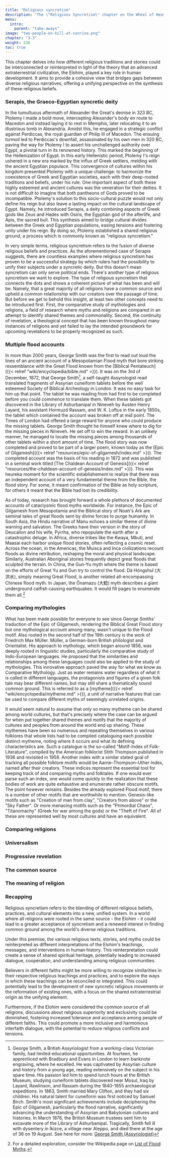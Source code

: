 ```yaml
---
title: "Religious syncretism"
description: "The \"Religious Syncretism\" chapter on the Wheel of Heaven website explores the blending and integration of various religious beliefs and practices, especially in the context of the site's hypothesis about extraterrestrial influence on human civilization. This chapter delves into how different religious traditions and stories could be interconnected or reinterpreted in light of the theory that an advanced extraterrestrial civilization, the Elohim, played a key role in human development. It aims to provide a cohesive view that bridges gaps between diverse religious narratives, offering a perspective on the synthesis of these religious beliefs."
menu:
  intro:
    parent: "take-aways"
image: "two-people-on-hill-at-sunrise.png"
chapter: "3.3"
weight: 330
toc: true
---
```


This chapter delves into how different religious traditions and stories could be interconnected or reinterpreted in light of the theory that an advanced extraterrestrial civilization, the Elohim, played a key role in human development. It aims to provide a cohesive view that bridges gaps between diverse religious narratives, offering a unifying perspective on the synthesis of these religious beliefs.

### Serapis, the Graeco-Egyptian syncretic deity

In the tumultuous aftermath of Alexander the Great's demise in 323 BC, Ptolemy I made a bold move, intercepting Alexander's body en route to Macedon and instead laying it to rest in Memphis, later relocating it to an illustrious tomb in Alexandria. Amidst this, he engaged in a strategic conflict against Perdiccas, the royal guardian of Philip III of Macedon. The ensuing turmoil led to Perdiccas's downfall, assassinated by his own men in 320 BC, paving the way for Ptolemy I to assert his unchallenged authority over Egypt, a pivotal turn in its renowned history. This marked the beginning of the Hellenization of Egypt. In this early Hellenistic period, Ptolemy I's reign ushered in a new era marked by the influx of Greek settlers, melding with the ancient Egyptian populace. This convergence of cultures within his kingdom presented Ptolemy with a unique challenge: to harmonize the coexistence of Greek and Egyptian societies, each with their deep-rooted traditions and beliefs, under his rule. One important aspect of both these highly esteemed and ancient cultures was the veneration for their deities. It is not difficult to imagine that both pantheons of Gods proved to be incompatible. Ptolemy's solution to this socio-cultural puzzle would not only define his reign but also leave a lasting impact on the cultural landscape of Egypt. Namely, he introduced Serapis, a deity combining aspects of Greek gods like Zeus and Hades with Osiris, the Egyptian god of the afterlife, and Apis, the sacred bull. This synthesis aimed to bridge cultural divides between the Greek and Egyptian populations, easing tensions and fostering unity under his reign. By doing so, Ptolemy established a shared religious ground, a process which is commonly known as "religious syncretism."

In very simple terms, religious syncretism refers to the fusion of diverse religious beliefs and practices. As the aforementioned case of Serapis suggests, there are countless examples where religious syncretism has proven to be a successful strategy by which rulers had the possibility to unify their subjects under a syncretic deity. But this doesn't mean syncretism can only serve political ends. There's another type of religious syncretism we want to explore. The type of religious syncretism that connects the dots and shows a coherent picture of what has been and will be. Namely, that a great majority of all religions have a common source and upheld a common relationship with our creators over the passage of time. But before we get to behold this insight, at least two other concepts need to be introduced first. First, the comparative study of mythologies and religions, a field of research where myths and religions are compared in an attempt to identify shared themes and commonality. Second, the continuity of revelation, a theological concept that has been known throughout many instances of religions and yet failed to lay the intended groundwork for upcoming revelations to be properly recognized as such.

### Multiple flood accounts

In more than 2000 years, George Smith was the first to read out loud the lines of an ancient account of a Mesopotamian Flood myth that bore striking ressemblance with the Great Flood known from the [Biblical Pentateuch]({{< relref "wiki/encyclopedia/bible.md" >}}). It was on the 3rd of December, 1872, that George Smith[^smith], a self-taught Assyrologist read translated fragments of Assyrian cuneiform tablets before the well esteemed Society of Biblical Archeology in London. It was no easy task for him up that point. The tablet he was reading from had first to be completed before you could commence to translate them. When these tablets got discovered in the Library of Ashurbanipal in Nineveh by Austen Henry Layard, his assistant Hormuzd Rassam, and W. K. Loftus in the early 1850s, the tablet which contained the account was broken off at mid point. The Times of London had offered a large reward for anyone who could produce the missing tablets. George Smith thought he himself knew where to dig for the missing pieces in Nineveh. He set off to win the reward. In an unlikely manner, he managed to locate the missing pieces among thousands of other tablets within a short amount of time. The flood story was now completed and proved to be part of a larger poem, known today as the [Epic of Gilgamesh]({{< relref "resources/epic-of-gilgamesh/index.md" >}}). The completed account was the basis of his reading in 1872 and was published in a seminal work titled [The Chaldean Account of Genesis]({{< relref "resources/the-chaldean-account-of-genesis/index.md" >}}). This was heureka moment for the scientific establishement to realize that there was an independent account of a very fundamental theme from the Bible, the flood story. For some, it meant confirmation of the Bible as holy scripture, for others it meant that the Bible had lost its credibility.

As of today, research has brought forward a whole plethora of documented accounts of cataclysmic flood myths worldwide. For instance, the Epic of Gilgamesh from Mesopotamia and the Biblical story of Noah's Ark are seminal tales of great floods sent by divine forces to purge humanity. In South Asia, the Hindu narrative of Manu echoes a similar theme of divine warning and salvation. The Greeks have their version in the story of Deucalion and his wife, Pyrrha, who repopulate the earth after a catastrophic deluge. In Africa, diverse tribes like the Kwaya, Mbuti, and Maasai each harbor unique flood stories, often reflecting a cosmic reset. Across the ocean, in the Americas, the Muisca and Inca civilizations recount floods as divine retribution, reshaping the moral and physical landscape. Similarly, Australian Aboriginal stories frequently depict great floods that sculpted the terrain. In China, the Gun-Yu myth where the theme is based on the efforts of Great Yu and Gun try to control the flood. Dà Hóngshuǐ (大洪水), simply meaning Great Flood, is another related all-encompassing Chinese flood myth. In Japan, the Ōnamazu (大鯰) myth describes a giant underground catfish causing earthquakes. It would fill pages to enumerate them all.[^list]

[^smith]: George Smith, a British Assyriologist from a working-class Victorian family, had limited educational opportunities. At fourteen, he apprenticed with Bradbury and Evans in London to learn banknote engraving, where he excelled. He was captivated by Assyrian culture and history from a young age, reading extensively on the subject in his spare time. His passion led him to spend lunch hours at the British Museum, studying cuneiform tablets discovered near Mosul, Iraq by Layard, Rawlinson, and Rassam during the 1840-1855 archaeological expeditions. In 1863, Smith married Mary Clifton, and they had six children. His natural talent for cuneiform was first noticed by Samuel Birch. Smith's most significant achievements include deciphering the Epic of Gilgamesh, particularly the flood narrative, significantly advancing the understanding of Assyrian and Babylonian cultures and histories. In March 1876, the British Museum trustees sent him to excavate more of the Library of Ashurbanipal. Tragically, Smith fell ill with dysentery in İkizce, a village near Aleppo, and died there at the age of 36 on 19 August. See here for more: [George Smith (Assyriologist)](https://en.wikipedia.org/wiki/George_Smith_(Assyriologist))

[^list]: For a detailed exploration, consider the Wikipedia page on [List of Flood Myths](https://en.wikipedia.org/wiki/List_of_flood_myths).

### Comparing mythologies

What has been made possible for everyone to see since George Smiths' traduction of the Epic of Gilgamesh, rendering the Biblical Great Flood story but one mythological account among many, wasn't unique to the Flood motif. Also rooted in the second half of the 19th century is the work of Friedrich Max Müller. Müller, a German-born British philologist and Orientalist. His approach to mythology, which began around 1856, was deeply rooted in linguistic studies, particularly the comparative study of Indo-European languages. He proposed that the similarities and relationships among these languages could also be applied to the study of mythologies. This innovative approach paved the way for what we know as Comparative Mythology. Just as water remains water regardless of what it is called in different languages, the protagonists and figures of a given folk tale may bear different names, but may still share a thematically sound common ground. This is referred to as a [mytheme]({{< relref "wiki/encyclopedia/mytheme.md" >}}), a unit of narrative features that can be used to compare different myths of seemingly unrelated origins.

It would seem natural to assume that only so many mytheme can be shared among world cultures, but that's precisely where the case can be argued for when put together shared themes and motifs that the majority of cultures and peoples from around the world end up sharing. These mythemes have been so numerous and repeating themselves in various folklores that whole lists had to be compiled cataloguing each possible distinct mytheme, noting where it occurs and what its defining characteristics are. Such a catalogue is the so-called "Motif-Index of Folk-Literature", compiled by the American folklorist Stith Thompson published in 1936 and revisited in 1958. Another index with a similar stated goal of tracking all possible folklore motifs would be Aarne–Thompson–Uther Index, named after their creators. These indices represent the essential tool for keeping track of and comparing myths and folktales. If one would ever parse such an index, one would come quickly to the realization that these bodies of work are quite exhaustive and enumerate rather obscure motifs. The point however remains. Besides the already explored Flood motif, there is a number of other motifs that are worthwhile to mention. Genesis-like motifs such as "Creation of man from clay", "Creators from above" or the "Sky Father". Or more menacing motifs such as the "Primordial Chaos", "Titanomachy" (Greek for war among the gods) or the "Theft of Fire". All of these are represented well by most cultures and have an equivalent.

### Comparing religions

### Universalism

### Progressive revelation

### The common source

### The meaning of religion

### Recapping

Religious syncretism refers to the blending of different religious beliefs, practices, and cultural elements into a new, unified system. In a world where all religions were rooted in the same source - the Elohim - it could lead to a greater acceptance of syncretism and a renewed interest in finding common ground among the world's diverse religious traditions.

Under this premise, the various religious texts, stories, and myths could be reinterpreted as different interpretations of the Elohim's teachings, messages, and interventions in human history. This reinterpretation could create a sense of shared spiritual heritage, potentially leading to increased dialogue, cooperation, and understanding among religious communities.

Believers in different faiths might be more willing to recognize similarities in their respective religious teachings and practices, and to explore the ways in which these teachings can be reconciled or integrated. This could potentially lead to the development of new syncretic religious movements or the reformation of existing ones, with a focus on the shared extraterrestrial origin as the unifying element.

Furthermore, if the Elohim were considered the common source of all religions, discussions about religious superiority and exclusivity could be diminished, fostering increased tolerance and acceptance among people of different faiths. This could promote a more inclusive and harmonious interfaith dialogue, with the potential to reduce religious conflicts and tensions.
